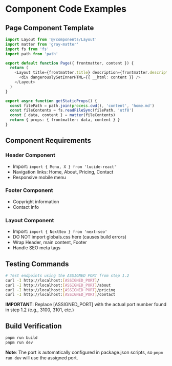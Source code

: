 # Component Code Examples

## Page Component Template
```typescript
import Layout from '@/components/Layout'
import matter from 'gray-matter'
import fs from 'fs'
import path from 'path'

export default function Page({ frontmatter, content }) {
  return (
    <Layout title={frontmatter.title} description={frontmatter.description}>
      <div dangerouslySetInnerHTML={{ __html: content }} />
    </Layout>
  )
}

export async function getStaticProps() {
  const filePath = path.join(process.cwd(), 'content', 'home.md')
  const fileContents = fs.readFileSync(filePath, 'utf8')
  const { data, content } = matter(fileContents)
  return { props: { frontmatter: data, content } }
}
```

## Component Requirements

### Header Component
- Import: `import { Menu, X } from 'lucide-react'`
- Navigation links: Home, About, Pricing, Contact
- Responsive mobile menu

### Footer Component
- Copyright information
- Contact info

### Layout Component
- Import: `import { NextSeo } from 'next-seo'`
- DO NOT import globals.css here (causes build errors)
- Wrap Header, main content, Footer
- Handle SEO meta tags

## Testing Commands
```bash
# Test endpoints using the ASSIGNED PORT from step 1.2
curl -I http://localhost:[ASSIGNED_PORT]/
curl -I http://localhost:[ASSIGNED_PORT]/about
curl -I http://localhost:[ASSIGNED_PORT]/pricing
curl -I http://localhost:[ASSIGNED_PORT]/contact
```
**IMPORTANT**: Replace [ASSIGNED_PORT] with the actual port number found in step 1.2 (e.g., 3100, 3101, etc.)

## Build Verification
```bash
pnpm run build
pnpm run dev
```

**Note**: The port is automatically configured in package.json scripts, so `pnpm run dev` will use the assigned port.
